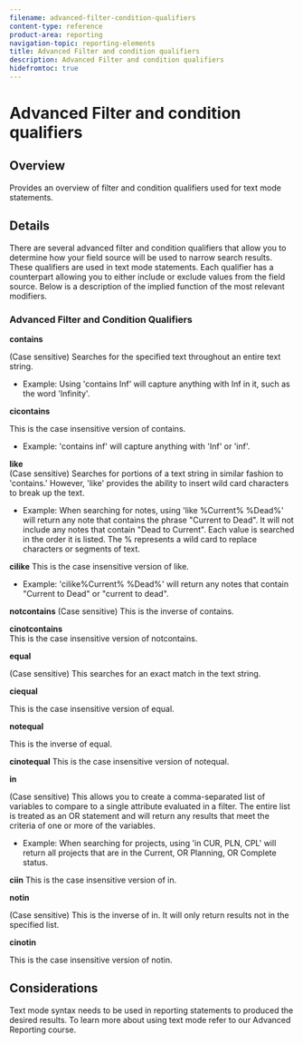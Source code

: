 ```yaml
---
filename: advanced-filter-condition-qualifiers
content-type: reference
product-area: reporting
navigation-topic: reporting-elements
title: Advanced Filter and condition qualifiers
description: Advanced Filter and condition qualifiers
hidefromtoc: true
---
```


# Advanced Filter and condition qualifiers

<!--
<p data-mc-conditions="QuicksilverOrClassic.Draft mode">(NOTE: Alina: Discontinuing this article because the information has been merged to this one:&nbsp;https://support.workfront.com/hc/en-us/articles/217196097 - Filter and Condition Modifiers) </p>
-->

## Overview

Provides an overview of filter and condition qualifiers​&nbsp;used for text mode statements.&nbsp;

## Details

There are several advanced filter and condition qualifiers that allow you to determine how your field source will be used to narrow search results. These qualifiers are used in text mode statements. Each qualifier has a counterpart allowing you to either include or exclude values from the field source. Below is a description of the implied function of the most relevant modifiers.

### Advanced Filter and Condition Qualifiers

**contains**

(Case sensitive) Searches for the specified text throughout an entire text string.

* Example: Using 'contains Inf' will capture anything with Inf in it, such as the word 'Infinity'.

**cicontains**

This is the case insensitive version of contains.&nbsp;

* Example: 'contains inf' will capture anything with 'Inf' or 'inf'.

**like**&nbsp;  
(Case sensitive) Searches for portions of a text string in similar fashion to 'contains.' However, 'like' provides the ability to insert wild card characters to break up the text.&nbsp;

* Example: When searching for notes, using 'like %Current% %Dead%' will return any note that contains the phrase "Current to Dead". It will not include any notes that contain "Dead to Current". Each value is searched in the order it is listed. The % represents a wild card to replace characters or segments of text.

**cilike** 
This is the case insensitive version of like.&nbsp;

* Example: 'cilike%Current% %Dead%' will return any notes that contain "Current to Dead" or "current to dead".

**notcontains** 
(Case sensitive) This is the inverse of contains.

**cinotcontains**&nbsp;  
This is the case insensitive version of notcontains.

**equal**&nbsp;

(Case sensitive) This searches for an exact match in the text string.

**ciequal**&nbsp;

This is the case insensitive version of equal.

**notequal**&nbsp;

This is the inverse of equal.

**cinotequal** 
This is the case insensitive version of notequal.

**in**&nbsp;

(Case sensitive) This allows you to create a comma-separated list of variables to compare to a single attribute evaluated in a filter. The entire list is treated as an OR statement and will return any results that meet the criteria of one or more of the variables.

* Example: When searching for projects, using 'in CUR, PLN, CPL' will return all projects that are in the Current, OR Planning, OR Complete status.

**ciin** 
This is the case insensitive version of in.

**notin**

(Case sensitive) This is the inverse of in. It will only return results not in the specified list.

**cinotin**

This is the case insensitive version of notin.

## Considerations

Text mode syntax needs to be used in reporting statements to produced the desired results. To learn more about using text mode refer to our&nbsp;Advanced Reporting course.&nbsp;
